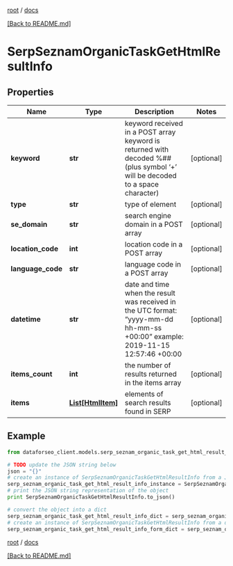[root](./../ "root") / [docs](./ "docs")

[[Back to README.md]](./../README.md "[Back to README.md]")

# SerpSeznamOrganicTaskGetHtmlResultInfo

## Properties

Name | Type | Description | Notes
------------ | ------------- | ------------- | -------------
**keyword** | **str** | keyword received in a POST array keyword is returned with decoded %## (plus symbol ‘+’ will be decoded to a space character) | [optional]
**type** | **str** | type of element | [optional]
**se_domain** | **str** | search engine domain in a POST array | [optional]
**location_code** | **int** | location code in a POST array | [optional]
**language_code** | **str** | language code in a POST array | [optional]
**datetime** | **str** | date and time when the result was received in the UTC format: “yyyy-mm-dd hh-mm-ss +00:00” example: 2019-11-15 12:57:46 +00:00 | [optional]
**items_count** | **int** | the number of results returned in the items array | [optional]
**items** | [**List[HtmlItem]**](HtmlItem.md) | elements of search results found in SERP | [optional]

## Example

```python
from dataforseo_client.models.serp_seznam_organic_task_get_html_result_info import SerpSeznamOrganicTaskGetHtmlResultInfo

# TODO update the JSON string below
json = "{}"
# create an instance of SerpSeznamOrganicTaskGetHtmlResultInfo from a JSON string
serp_seznam_organic_task_get_html_result_info_instance = SerpSeznamOrganicTaskGetHtmlResultInfo.from_json(json)
# print the JSON string representation of the object
print SerpSeznamOrganicTaskGetHtmlResultInfo.to_json()

# convert the object into a dict
serp_seznam_organic_task_get_html_result_info_dict = serp_seznam_organic_task_get_html_result_info_instance.to_dict()
# create an instance of SerpSeznamOrganicTaskGetHtmlResultInfo from a dict
serp_seznam_organic_task_get_html_result_info_form_dict = serp_seznam_organic_task_get_html_result_info.from_dict(serp_seznam_organic_task_get_html_result_info_dict)
```

  

[root](./../ "root") / [docs](./ "docs")

[[Back to README.md]](./../README.md "[Back to README.md]")